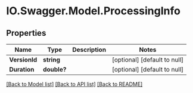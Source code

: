 # IO.Swagger.Model.ProcessingInfo
## Properties

Name | Type | Description | Notes
------------ | ------------- | ------------- | -------------
**VersionId** | **string** |  | [optional] [default to null]
**Duration** | **double?** |  | [optional] [default to null]

[[Back to Model list]](../README.md#documentation-for-models) [[Back to API list]](../README.md#documentation-for-api-endpoints) [[Back to README]](../README.md)


